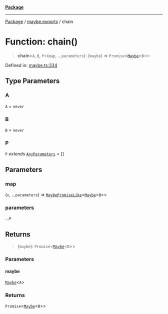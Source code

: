 [**Package**](../../README.md)

***

[Package](../../modules.md) / [maybe.exports](../README.md) / chain

# Function: chain()

> **chain**\<`A`, `B`, `P`\>(`map`, ...`parameters`): (`maybe`) => `Promise`\<[`Maybe`](../type-aliases/Maybe.md)\<`B`\>\>

Defined in: [maybe.ts:334](https://github.com/AlexXanderGrib/monads-io/blob/88cc2f22cfbd8717d7e52da6913dd270216344b1/src/maybe.ts#L334)

## Type Parameters

### A

`A` = `never`

### B

`B` = `never`

### P

`P` *extends* [`AnyParameters`](../../types/type-aliases/AnyParameters.md) = \[\]

## Parameters

### map

(`v`, ...`parameters`) => [`MaybePromiseLike`](../../types/type-aliases/MaybePromiseLike.md)\<[`Maybe`](../type-aliases/Maybe.md)\<`B`\>\>

### parameters

...`P`

## Returns

> (`maybe`): `Promise`\<[`Maybe`](../type-aliases/Maybe.md)\<`B`\>\>

### Parameters

#### maybe

[`Maybe`](../type-aliases/Maybe.md)\<`A`\>

### Returns

`Promise`\<[`Maybe`](../type-aliases/Maybe.md)\<`B`\>\>
